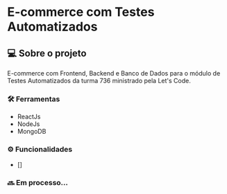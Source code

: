 # E-commerce com Testes Automatizados

## 💻 Sobre o projeto
E-commerce com Frontend, Backend e Banco de Dados para o módulo de Testes Automatizados da turma 736 ministrado pela Let's Code.

### 🛠 Ferramentas
- ReactJs
- NodeJs
- MongoDB

### ⚙️ Funcionalidades
- [] 

### 🔜 Em processo...